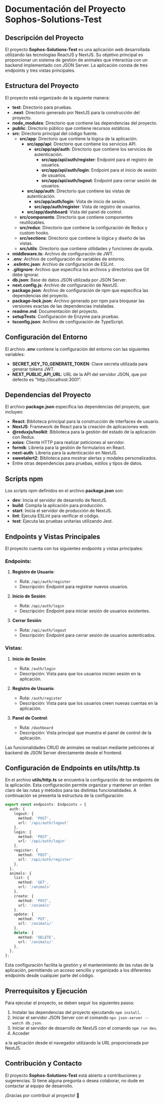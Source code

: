 # Documentación del Proyecto Sophos-Solutions-Test

## Descripción del Proyecto

El proyecto **Sophos-Solutions-Test** es una aplicación web desarrollada utilizando las tecnologías ReactJS y NextJS. Su objetivo principal es proporcionar un sistema de gestión de animales que interactúa con un backend implementado con JSON Server. La aplicación consta de tres endpoints y tres vistas principales.

## Estructura del Proyecto

El proyecto está organizado de la siguiente manera:

- **__test__**: Directorio para pruebas.
- **.next**: Directorio generado por NextJS para la construcción del proyecto.
- **node_modules**: Directorio que contiene las dependencias del proyecto.
- **public**: Directorio público que contiene recursos estáticos.
- **src**: Directorio principal del código fuente.
  - **src/app**: Directorio que contiene la lógica de la aplicación.
    - **src/app/api**: Directorio que contiene los servicios API.
      - **src/app/api/auth**: Directorio que contiene los servicios de autenticación.
        - **src/app/api/auth/register**: Endpoint para el registro de usuarios.
        - **src/app/api/auth/login**: Endpoint para el inicio de sesión de usuarios.
        - **src/app/api/auth/logout**: Endpoint para cerrar sesión de usuarios.
    - **src/app/auth**: Directorio que contiene las vistas de autenticación.
      - **src/app/auth/login**: Vista de inicio de sesión.
      - **src/app/auth/register**: Vista de registro de usuarios.
    - **src/app/dashboard**: Vista del panel de control.
  - **src/components**: Directorio que contiene componentes reutilizables.
  - **src/redux**: Directorio que contiene la configuración de Redux y custom hooks.
  - **src/sections**: Directorio que contiene la lógica y diseño de las vistas.
  - **src/utils**: Directorio que contiene utilidades y funciones de ayuda.
- **middleware.ts**: Archivo de configuración de JWT.
- **.env**: Archivo de configuración de variables de entorno.
- **.eslintrc.json**: Archivo de configuración de ESLint.
- **.gitignore**: Archivo que especifica los archivos y directorios que Git debe ignorar.
- **db.json**: Base de datos JSON utilizada por JSON Server.
- **next.config.js**: Archivo de configuración de NextJS.
- **package.json**: Archivo de configuración de npm que especifica las dependencias del proyecto.
- **package-lock.json**: Archivo generado por npm para bloquear las versiones exactas de las dependencias instaladas.
- **readme.md**: Documentación del proyecto.
- **setupTests**: Configuración de Enzyme para pruebas.
- **tsconfig.json**: Archivo de configuración de TypeScript.

## Configuración del Entorno

El archivo **.env** contiene la configuración del entorno con las siguientes variables:

- **SECRET_KEY_TO_GENERATE_TOKEN**: Clave secreta utilizada para generar tokens JWT.
- **NEXT_PUBLIC_API_URL**: URL de la API del servidor JSON, que por defecto es "http://localhost:3001".

## Dependencias del Proyecto

El archivo **package.json** especifica las dependencias del proyecto, que incluyen:

- **React**: Biblioteca principal para la construcción de interfaces de usuario.
- **NextJS**: Framework de React para la creación de aplicaciones web.
- **@reduxjs/toolkit**: Biblioteca para la gestión del estado de la aplicación con Redux.
- **axios**: Cliente HTTP para realizar peticiones al servidor.
- **formik**: Librería para la gestión de formularios en React.
- **next-auth**: Librería para la autenticación en NextJS.
- **sweetalert2**: Biblioteca para mostrar alertas y modales personalizados.
- Entre otras dependencias para pruebas, estilos y tipos de datos.

## Scripts npm

Los scripts npm definidos en el archivo **package.json** son:

- **dev**: Inicia el servidor de desarrollo de NextJS.
- **build**: Compila la aplicación para producción.
- **start**: Inicia el servidor de producción de NextJS.
- **lint**: Ejecuta ESLint para verificar el código.
- **test**: Ejecuta las pruebas unitarias utilizando Jest.

## Endpoints y Vistas Principales

El proyecto cuenta con los siguientes endpoints y vistas principales:

### Endpoints:

1. **Registro de Usuario**:
   - Ruta: `/api/auth/register`
   - Descripción: Endpoint para registrar nuevos usuarios.

2. **Inicio de Sesión**:
   - Ruta: `/api/auth/login`
   - Descripción: Endpoint para iniciar sesión de usuarios existentes.

3. **Cerrar Sesión**:
   - Ruta: `/api/auth/logout`
   - Descripción: Endpoint para cerrar sesión de usuarios autenticados.

### Vistas:

1. **Inicio de Sesión**:
   - Ruta: `/auth/login`
   - Descripción: Vista para que los usuarios inicien sesión en la aplicación.

2. **Registro de Usuario**:
   - Ruta: `/auth/register`
   - Descripción: Vista para que los usuarios creen nuevas cuentas en la aplicación.

3. **Panel de Control**:
   - Ruta: `/dashboard`
   - Descripción: Vista principal que muestra el panel de control de la aplicación.

Las funcionalidades CRUD de animales se realizan mediante peticiones al backend de JSON Server directamente desde el frontend.

## Configuración de Endpoints en utils/http.ts

En el archivo **utils/http.ts** se encuentra la configuración de los endpoints de la aplicación. Esta configuración permite organizar y mantener un orden claro de las rutas y métodos para las distintas funcionalidades. A continuación se presenta la estructura de la configuración:

```typescript
export const endpoints: Endpoints = {
  auth: {
    logout: {
      method: 'POST',
      url: '/api/auth/logout'
    },
    login: {
      method: 'POST',
      url: '/api/auth/login'
    },
    register: {
      method: 'POST',
      url: '/api/auth/register'
    },
  },
  animals: {
    list: {
      method: 'GET',
      url: '/animals'
    },
    create: {
      method: 'POST',
      url: '/animals'
    },
    update: {
      method: 'PUT',
      url: '/animals/'
    },
    delete: {
      method: 'DELETE',
      url: '/animals/'
    },
  },
};
```

Esta configuración facilita la gestión y el mantenimiento de las rutas de la aplicación, permitiendo un acceso sencillo y organizado a los diferentes endpoints desde cualquier parte del código.

## Prerrequisitos y Ejecución

Para ejecutar el proyecto, se deben seguir los siguientes pasos:

1. Instalar las dependencias del proyecto ejecutando `npm install`.
2. Iniciar el servidor JSON Server con el comando `npx json-server --watch db.json`.
3. Iniciar el servidor de desarrollo de NextJS con el comando `npm run dev`.
4. Acceder

 a la aplicación desde el navegador utilizando la URL proporcionada por NextJS.

## Contribución y Contacto

El proyecto **Sophos-Solutions-Test** está abierto a contribuciones y sugerencias. Si tiene alguna pregunta o desea colaborar, no dude en contactar al equipo de desarrollo.

¡Gracias por contribuir al proyecto! 🚀